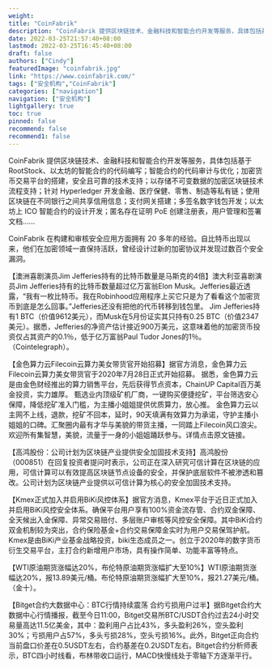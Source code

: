 ```yaml
---
weight: 
title: "CoinFabrik"
description: "CoinFabrik 提供区块链技术、金融科技和智能合约开发等服务，具体包括基于 RootStock、以太坊的智能合约的代码编写"
date: 2022-03-25T21:57:40+08:00
lastmod: 2022-03-25T16:45:40+08:00
draft: false
authors: ["Cindy"]
featuredImage: "coinfabrik.jpg"
link: "https://www.coinfabrik.com/"
tags: ["安全机构","CoinFabrik"]
categories: ["navigation"]
navigation: ["安全机构"]
lightgallery: true
toc: true
pinned: false
recommend: false
recommend1: false
---
```


CoinFabrik 提供区块链技术、金融科技和智能合约开发等服务，具体包括基于 RootStock、以太坊的智能合约的代码编写；智能合约的代码审计与优化；加密货币交易平台的搭建，安全且可靠的技术支持；以存储不可变数据的加密区块链技术流程支持；针对 Hyperledger 开发金融、医疗保健、零售、制造等私有链；使用区块链在不同银行之间共享信用信息；支付网关搭建；多签名数字钱包开发；以太坊上 ICO 智能合约的设计开发；匿名存在证明 PoE 创建注册表，用户管理和签署文档……

CoinFabrik 在构建和审核安全应用方面拥有 20 多年的经验。自比特币出现以来，他们在加密领域一直保持活跃，曾经设计过新的加密协议并发现过数百个安全漏洞。

【澳洲喜剧演员Jim Jefferies持有的比特币数量是马斯克的4倍】澳大利亚喜剧演员Jim Jefferies持有的比特币数量超过亿万富翁Elon Musk。Jefferies最近透露，“我有一枚比特币。我在Robinhood应用程序上买它只是为了看看这个加密货币到底是怎么回事。”Jefferies还没有把他的代币转移到钱包里。 Jim Jefferies持有1 BTC（价值9612美元），而Musk在5月份证实其只持有0.25 BTC（价值2347美元）。据悉，Jefferies的净资产估计接近900万美元，这意味着他的加密货币投资仅占其资产的0.1％，低于亿万富翁Paul Tudor Jones的1％。（Cointelegraph）。

【金色算力云Filecoin云算力美女带货官开始招募】据官方消息，金色算力云Filecoin云算力美女带货官于2020年7月28日正式开始招募。 据悉，金色算力云是由金色财经推出的算力销售平台，先后获得节点资本，ChainUP Capital百万美金投资，实力雄厚。 甄选业内顶级矿机厂商，一键购买便捷挖矿，平台筛选安心保障，降低挖矿准入门槛，为主播小姐姐提供优质算力，放心推。 金色算力云以主网不上线，退款，挖矿不回本，延时，90天填满有效算力为承诺，守护主播小姐姐的口碑。汇聚圈内最有才华与美貌的带货主播，一同踏上Filecoin风口浪尖。 欢迎所有集智慧，美貌，流量于一身的小姐姐踊跃参与。详情点击原文链接。

【高鸿股份：公司计划为区块链产业提供安全加固技术支持】高鸿股份（000851）在回复投资者提问时表示，公司正在深入研究可信计算在区块链的应用，可信计算可以有效提高区块链节点设备的安全，并保护底层软件不被渗透和篡改。公司计划为区块链产业提供以可信计算为核心的安全加固技术支持。

【Kmex正式加入并启用BiKi风控体系】据官方消息，Kmex平台于近日正式加入并启用BiKi风控安全体系。确保平台用户享有100%资金流存管、合约双金保障、全天候出入金保障、异常交易赔付、多层账户审核等风控安全保障。其中BiKi合约双金机制较为突出，合约保险基金+合约交易保障金实时为用户交易保驾护航。 Kmex是由BiKi产业基金战略投资，biki生态成员之一。创立于2020年的数字货币衍生交易平台，主打合约新增用户市场，具有操作简单、功能丰富等特点。

【WTI原油期货涨幅达20%，布伦特原油期货涨幅扩大至10%】WTI原油期货涨幅达20%，报13.89美元/桶。布伦特原油期货涨幅扩大至10%，报21.27美元/桶。（金十）。

【Bitget合约大数据中心：BTC行情持续震荡 合约亏损用户过半】据Bitget合约大数据中心行情播报，截至今日11:00，Bitget交易所BTC/USDT合约过去24小时交易量高达11.5亿美金，其中：盈利用户占比43%，多头盈利26%，空头盈利30%；亏损用户占57%，多头亏损28%，空头亏损16%。此外，Bitget正向合约当前盘口价差在0.5USDT左右，合约基差在0.2USDT左右。Bitget合约分析师表示，BTC四小时线看，布林带收口运行，MACD快慢线处于零轴下方逐渐平行。